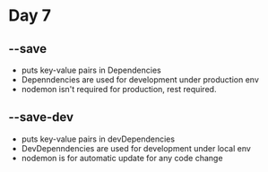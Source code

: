 # Day 7

## --save
- puts key-value pairs in Dependencies
- Depenndencies are used for development under production env
- nodemon isn't required for production, rest required.

## --save-dev
- puts key-value pairs in devDependencies
- DevDepenndencies are used for development under local env 
- nodemon is for automatic update for any code change
